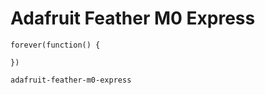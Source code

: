 # Adafruit Feather M0 Express

```blocks
forever(function() {

})
```

```package
adafruit-feather-m0-express
```

